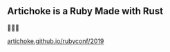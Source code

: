 ## Artichoke is a Ruby Made with Rust

💎🦀🚀

[artichoke.github.io/rubyconf/2019](https://artichoke.github.io/rubyconf/2019)
